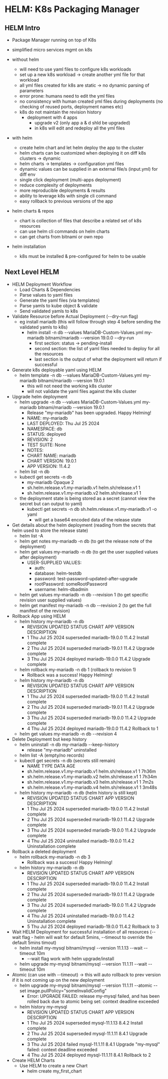 # HELM: K8s Packaging Manager

## HELM Intro

- Package Manager running on top of K8s
- simplified micro services mgmt on k8s

- without helm
  - will need to use yaml files to configure k8s workloads
  - set up a new k8s workload -> create another yml file for that workload
  - all yml files created for k8s are static -> no dynamic parsing of parameters
  - error prone: humans need to edit the yml files
  - no consistency with human created yml files during deployments (no checking of reused ports, deployment names etc)
  - k8s do not maintain the revision history
    - deployment with 4 apps
      - upgrade v2 (only app a & d shld be upgraded)
      - in k8s will edit and redeploy all the yml files
- with helm
  - create helm chart and let helm deploy the app to the cluster
  - helm charts can be customized when deploying it on diff k8s clusters -> dynamic
  - helm charts -> templates -> configuration yml files
  - dynamic values can be supplied in an external file/s (input.yml) for diff env
  - single click deployment (multi-apps deployment)
  - reduce complexity of deployments
  - more reproducible deployments & results
  - ability to leverage k8s with single cli command
  - easy rollback to previous versions of the app
- helm charts & repos
  - chart is collection of files that describe a related set of k8s resources
  - can use helm cli commands on helm charts
  - can get charts from bitnami or own repo
- helm installation
  - k8s must be installed & pre-configured for helm to be usable

## Next Level HELM

- HELM Deployment Workflow
  - Load Charts & Dependencies
  - Parse values to yaml files
  - Generate the yaml files (via templates)
  - Parse yamls to kube object & validate
  - Send validated yamls to k8s
- Validate Resource before Actual Deployment (--dry-run flag)
  - eg install mariadb (this will follow through step 4 before sending the validated yamls to k8s)
    - helm install -n db --values MariaDB-Custom-Values.yml my-mariadb bitnami/mariadb --version 19.0.0 --dry-run
      - first section: status -> pending-install
      - second section: the list of yaml files needed to deploy for all the resources
      - last section is the output of what the deployment will return if successful
- Generate k8s deployable yaml using HELM
  - helm template -n db --values MariaDB-Custom-Values.yml my-mariadb bitnami/mariadb --version 19.0.1
    - this will not need the working k8s cluster
    - will not validate the yaml files against the k8s cluster
- Upgrade helm deployment
  - helm upgrade -n db --values MariaDB-Custom-Values.yml my-mariadb bitnami/mariadb --version 19.0.1
    - Release "my-mariadb" has been upgraded. Happy Helming!
    - NAME: my-mariadb
    - LAST DEPLOYED: Thu Jul 25 2024
    - NAMESPACE: db
    - STATUS: deployed
    - REVISION: 2
    - TEST SUITE: None
    - NOTES:
    - CHART NAME: mariadb
    - CHART VERSION: 19.0.1
    - APP VERSION: 11.4.2
  - helm list -n db
  - kubectl get secrets -n db
    - my-mariadb Opaque 2
    - sh.helm.release.v1.my-mariadb.v1 helm.sh/release.v1 1
    - sh.helm.release.v1.my-mariadb.v2 helm.sh/release.v1 1
  - the deployment state is being stored as a secret (cannot view the secret but can output to yaml)
    - kubectl get secrets -n db sh.helm.release.v1.my-mariadb.v1 -o yaml
      - will get a base64 encoded data of the release state
- Get details about the helm deployment (reading from the secrets that helm used to store the release state)
  - helm list -A
  - helm get notes my-mariadb -n db (to get the release note of the deployment)
  - helm get values my-mariadb -n db (to get the user supplied values after deployment)
    - USER-SUPPLIED VALUES:
      - auth:
      - database: helm-testdb
      - password: test-password-updated-after-upgrade
      - rootPassword: someRootPassword
      - username: helm-dbadmin
  - helm get values my-mariadb -n db --revision 1 (to get specific revision user supplied values)
  - helm get manifest my-mariadb -n db --revision 2 (to get the full manifest of the revision)
- Rollback App using HELM
  - helm history my-mariadb -n db
    - REVISION UPDATED STATUS CHART APP VERSION DESCRIPTION
    - 1 Thu Jul 25 2024 superseded mariadb-19.0.0 11.4.2 Install complete
    - 2 Thu Jul 25 2024 superseded mariadb-19.0.1 11.4.2 Upgrade complete
    - 3 Thu Jul 25 2024 deployed mariadb-19.0.0 11.4.2 Upgrade complete
  - helm rollback my-mariadb -n db 1 (rollback to revision 1)
    - Rollback was a success! Happy Helming!
  - helm history my-mariadb -n db
    - REVISION UPDATED STATUS CHART APP VERSION DESCRIPTION
    - 1 Thu Jul 25 2024 superseded mariadb-19.0.0 11.4.2 Install complete
    - 2 Thu Jul 25 2024 superseded mariadb-19.0.1 11.4.2 Upgrade complete
    - 3 Thu Jul 25 2024 superseded mariadb-19.0.0 11.4.2 Upgrade complete
    - 4 Thu Jul 25 2024 deployed mariadb-19.0.0 11.4.2 Rollback to 1
  - helm get values my-mariadb -n db --revision 4
- Delete Deployment but keep history
  - helm uninstall -n db my-mariadb --keep-history
    - release "my-mariadb" uninstalled
  - helm list -A (empty/no records)
  - kubectl get secrets -n db (secrets still remain)
    - NAME TYPE DATA AGE
    - sh.helm.release.v1.my-mariadb.v1 helm.sh/release.v1 1 7h36m
    - sh.helm.release.v1.my-mariadb.v2 helm.sh/release.v1 1 7h34m
    - sh.helm.release.v1.my-mariadb.v3 helm.sh/release.v1 1 7m2s
    - sh.helm.release.v1.my-mariadb.v4 helm.sh/release.v1 1 3m48s
  - helm history my-mariadb -n db (helm history is still kept)
    - REVISION UPDATED STATUS CHART APP VERSION DESCRIPTION
    - 1 Thu Jul 25 2024 superseded mariadb-19.0.0 11.4.2 Install complete
    - 2 Thu Jul 25 2024 superseded mariadb-19.0.1 11.4.2 Upgrade complete
    - 3 Thu Jul 25 2024 superseded mariadb-19.0.0 11.4.2 Upgrade complete
    - 4 Thu Jul 25 2024 uninstalled mariadb-19.0.0 11.4.2 Uninstallation complete
- Rollback a deleted deployment
  - helm rollback my-mariadb -n db 3
    - Rollback was a success! Happy Helming!
  - helm history my-mariadb -n db
    - REVISION UPDATED STATUS CHART APP VERSION DESCRIPTION
    - 1 Thu Jul 25 2024 superseded mariadb-19.0.0 11.4.2 Install complete
    - 2 Thu Jul 25 2024 superseded mariadb-19.0.1 11.4.2 Upgrade complete
    - 3 Thu Jul 25 2024 superseded mariadb-19.0.0 11.4.2 Upgrade complete
    - 4 Thu Jul 25 2024 uninstalled mariadb-19.0.0 11.4.2 Uninstallation complete
    - 5 Thu Jul 25 2024 deployed mariadb-19.0.0 11.4.2 Rollback to 3
- Wait HELM Deployment for successful installation of all resources (--wait flag - helm will wait for default 5mins, --timeout to override the default 5mins timout)
  - helm install my-mysql bitnami/mysql --version 11.1.13 --wait --timeout 10m
    - --wait flag work with helm upgrade/install
  - helm upgrade my-mysql bitnami/mysql --version 11.1.11 --wait --timeout 10m
- Atomic (can use with --timeout) -> this will auto rollback to prev version if it is not coming up on the new deployment
  - helm upgrade my-mysql bitnami/mysql --version 11.1.11 --atomic --set image.pullPolicy="someInvalidConfig"
    - Error: UPGRADE FAILED: release my-mysql failed, and has been rolled back due to atomic being set: context deadline exceeded
  - helm history my-mysql
    - REVISION UPDATED STATUS CHART APP VERSION DESCRIPTION
    - 1 Thu Jul 25 2024 superseded mysql-11.1.13 8.4.2 Install complete
    - 2 Thu Jul 25 2024 superseded mysql-11.1.11 8.4.1 Upgrade complete
    - 3 Thu Jul 25 2024 failed mysql-11.1.11 8.4.1 Upgrade "my-mysql" failed: context deadline exceeded
    - 4 Thu Jul 25 2024 deployed mysql-11.1.11 8.4.1 Rollback to 2
- Create HELM Charts
  - Use HELM to create a new Chart
    - helm create my_first_chart
